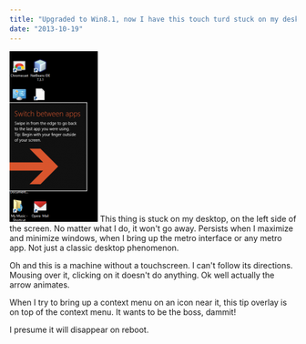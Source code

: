 ```yaml
---
title: "Upgraded to Win8.1, now I have this touch turd stuck on my desktop"
date: "2013-10-19"
---
```


[![win8](images/win8-155x300.png)](http://theludwigs.com/wp-content/uploads/2013/10/win8.png) This thing is stuck on my desktop, on the left side of the screen. No matter what I do, it won't go away. Persists when I maximize and minimize windows, when I bring up the metro interface or any metro app. Not just a classic desktop phenomenon.

Oh and this is a machine without a touchscreen. I can't follow its directions. Mousing over it, clicking on it doesn't do anything. Ok well actually the arrow animates.

When I try to bring up a context menu on an icon near it, this tip overlay is on top of the context menu. It wants to be the boss, dammit!

I presume it will disappear on reboot.
